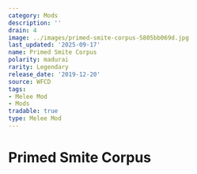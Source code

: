 ```yaml
---
category: Mods
description: ''
drain: 4
image: ../images/primed-smite-corpus-5805bb069d.jpg
last_updated: '2025-09-17'
name: Primed Smite Corpus
polarity: madurai
rarity: Legendary
release_date: '2019-12-20'
source: WFCD
tags:
- Melee Mod
- Mods
tradable: true
type: Melee Mod
---
```


# Primed Smite Corpus

